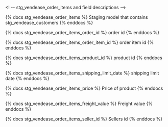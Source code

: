 <! -- stg_vendease_order_items and field descriptions -->

{% docs stg_vendease_order_items %}
Staging model that contains stg_vendease_customers
{% enddocs %}

{% docs stg_vendease_order_items_order_id %}
order id
{% enddocs %}

{% docs stg_vendease_order_items_order_item_id %}
order item id
{% enddocs %}

{% docs stg_vendease_order_items_product_id %}
product id
{% enddocs %}

{% docs stg_vendease_order_items_shipping_limit_date %}
shipping limit date
{% enddocs %}

{% docs stg_vendease_order_items_price %}
Price of product
{% enddocs %}

{% docs stg_vendease_order_items_freight_value %}
Freight value
{% enddocs %}

{% docs stg_vendease_order_items_seller_id %}
Sellers id
{% enddocs %}

